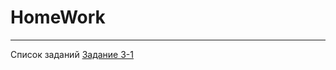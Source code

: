 # HomeWork
****************
Список заданий
[Задание 3-1](https://github.com/Gremuar/HomeWork/blob/develop/src/ru/home_work/work_3/Palindrome.java)
